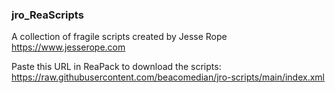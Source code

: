 ### jro_ReaScripts

A collection of fragile scripts created by Jesse Rope
https://www.jesserope.com

Paste this URL in ReaPack to download the scripts:
https://raw.githubusercontent.com/beacomedian/jro-scripts/main/index.xml
